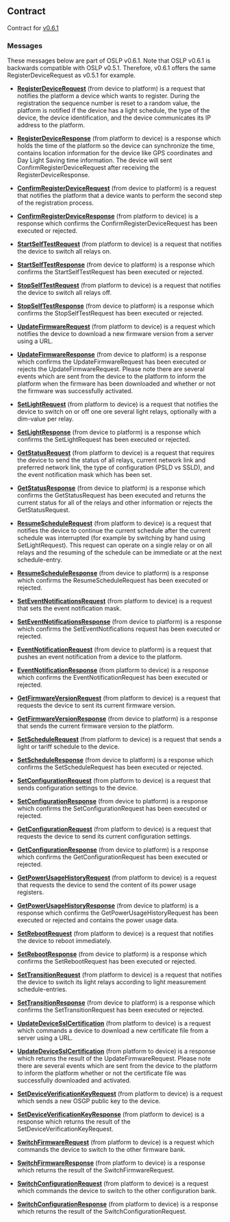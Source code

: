 ## Contract

Contract for [v0.6.1](./v0.6.1/oslp.proto.v0.6.1.md)

### Messages

These messages below are part of OSLP v0.6.1. Note that OSLP v0.6.1 is backwards compatible with OSLP v0.5.1. Therefore, v0.6.1 offers the same RegisterDeviceRequest as v0.5.1 for example.

- **[RegisterDeviceRequest](./v0.6.1/RegisterDevice.md)** (from device to platform) is a request that notifies the platform a device which wants to register. During the registration the sequence number is reset to a random value, the platform is notified if the device has a light schedule, the type of the device, the device identification, and the device communicates its IP address to the platform.
- **[RegisterDeviceResponse](./v0.6.1/RegisterDevice.md)** (from platform to device) is a response which holds the time of the platform so the device can synchronize the time, contains location information for the device like GPS coordinates and Day Light Saving time information. The device will sent ConfirmRegisterDeviceRequest after receiving the RegisterDeviceResponse.

- **[ConfirmRegisterDeviceRequest](./v0.6.1/ConfirmRegisterDevice.md)** (from device to platform) is a request that notifies the platform that a device wants to perform the second step of the registration process.
- **[ConfirmRegisterDeviceResponse](./v0.6.1/ConfirmRegisterDevice.md)** (from platform to device) is a response which confirms the ConfirmRegisterDeviceRequest has been executed or rejected.

- **[StartSelfTestRequest](./v0.6.1/StartSelfTest.md)** (from platform to device) is a request that notifies the device to switch all relays on.
- **[StartSelfTestResponse](./v0.6.1/StartSelfTest.md)** (from device to platform) is a response which confirms the StartSelfTestRequest has been executed or rejected.

- **[StopSelfTestRequest](./v0.6.1/StopSelfTest.md)** (from platform to device) is a request that notifies the device to switch all relays off.
- **[StopSelfTestResponse](./v0.6.1/StopSelfTest.md)** (from device to platform) is a response which confirms the StopSelfTestRequest has been executed or rejected.

- **[UpdateFirmwareRequest](./v0.6.1/UpdateFirmware.md)** (from platform to device) is a request which notifies the device to download a new firmware version from a server using a URL.
- **[UpdateFirmwareResponse](./v0.6.1/UpdateFirmware.md)** (from device to platform) is a response which confirms the UpdateFirmwareRequest has been executed or rejects the UpdateFirmwareRequest. Please note there are several events which are sent from the device to the platform to inform the platform when the firmware has been downloaded and whether or not the firmware was successfully activated.

- **[SetLightRequest](./v0.6.1/SetLight.md)** (from platform to device) is a request that notifies the device to switch on or off one ore several light relays, optionally with a dim-value per relay.
- **[SetLightResponse](./v0.6.1/SetLight.md)** (from device to platform) is a response which confirms the SetLightRequest has been executed or rejected.

- **[GetStatusRequest](./v0.6.1/GetStatus.md)** (from platform to device) is a request that requires the device to send the status of all relays, current network link and preferred network link, the type of configuration (PSLD vs SSLD), and the event notification mask which has been set.
- **[GetStatusResponse](./v0.6.1/GetStatus.md)** (from device to platform) is a response which confirms the GetStatusRequest has been executed and returns the current status for all of the relays and other information or rejects the GetStatusRequest.

- **[ResumeScheduleRequest](./v0.6.1/ResumeSchedule.md)** (from platform to device) is a request that notifies the device to continue the current schedule after the current schedule was interrupted (for example by switching by hand using SetLightRequest). This request can operate on a single relay or on all relays and the resuming of the schedule can be immediate or at the next schedule-entry.
- **[ResumeScheduleResponse](./v0.6.1/ResumeSchedule.md)** (from device to platform) is a response which confirms the ResumeScheduleRequest has been executed or rejected.

- **[SetEventNotificationsRequest](./v0.6.1/SetEventNotifications.md)** (from platform to device) is a request that sets the event notification mask.
- **[SetEventNotificationsResponse](./v0.6.1/SetEventNotifications.md)** (from device to platform) is a response which confirms the SetEventNotifications request has been executed or rejected.

- **[EventNotificationRequest](./v0.6.1/EventNotification.md)** (from device to platform) is a request that pushes an event notification from a device to the platform.
- **[EventNotificationResponse](./v0.6.1/EventNotification.md)** (from platform to device) is a response which confirms the EventNotificationRequest has been executed or rejected.

- **[GetFirmwareVersionRequest](./v0.6.1/GetFirmwareVersion.md)** (from platform to device) is a request that requests the device to sent its current firmware version.
- **[GetFirmwareVersionResponse](./v0.6.1/GetFirmwareVersion.md)** (from device to platform) is a response that sends the current firmware version to the platform.

- **[SetScheduleRequest](./v0.6.1/SetSchedule.md)** (from platform to device) is a request that sends a light or tariff schedule to the device.
- **[SetScheduleResponse](./v0.6.1/SetSchedule.md)** (from device to platform) is a response which confirms the SetScheduleRequest has been executed or rejected.

- **[SetConfigurationRequest](./v0.6.1/SetConfiguration.md)** (from platform to device) is a request that sends configuration settings to the device.
- **[SetConfigurationResponse](./v0.6.1/SetConfiguration.md)** (from device to platform) is a response which confirms the SetConfigurationRequest has been executed or rejected.

- **[GetConfigurationRequest](./v0.6.1/GetConfiguration.md)** (from platform to device) is a request that requests the device to send its current configuration settings.
- **[GetConfigurationResponse](./v0.6.1/GetConfiguration.md)** (from device to platform) is a response which confirms the GetConfigurationRequest has been executed or rejected.

- **[GetPowerUsageHistoryRequest](./v0.6.1/GetPowerUsageHistory.md)** (from platform to device) is a request that requests the device to send the content of its power usage registers.
- **[GetPowerUsageHistoryResponse](./v0.6.1/GetPowerUsageHistory.md)** (from device to platform) is a response which confirms the GetPowerUsageHistoryRequest has been executed or rejected and contains the power usage data.

- **[SetRebootRequest](./v0.6.1/SetReboot.md)** (from platform to device) is a request that notifies the device to reboot immediately.
- **[SetRebootResponse](./v0.6.1/SetReboot.md)** (from device to platform) is a response which confirms the SetRebootRequest has been executed or rejected.

- **[SetTransitionRequest](./v0.6.1/SetTransition.md)** (from platform to device) is a request that notifies the device to switch its light relays according to light measurement schedule-entries.
- **[SetTransitionResponse](./v0.6.1/SetTransition.md)** (from device to platform) is a response which confirms the SetTransitionRequest has been executed or rejected.

- **[UpdateDeviceSslCertification](./v0.6.1/UpdateDeviceSslCertification.md)** (from platform to device) is a request which commands a device to download a new certificate file from a server using a URL.
- **[UpdateDeviceSslCertification](./v0.6.1/UpdateDeviceSslCertification.md)** (from platform to device) is a response which returns the result of the UpdateFirmwareRequest. Please note there are several events which are sent from the device to the platform to inform the platform whether or not the certificate file was successfully downloaded and activated.

- **[SetDeviceVerificationKeyRequest](./v0.6.1/SetDeviceVerificationKey.md)** (from platform to device) is a request which sends a new OSGP public key to the device.
- **[SetDeviceVerificationKeyResponse](./v0.6.1/SetDeviceVerificationKey.md)** (from platform to device) is a response which returns the result of the SetDeviceVerificationKeyRequest.

- **[SwitchFirmwareRequest](./v0.6.1/SwitchFirmware.md)** (from platform to device) is a request which commands the device to switch to the other firmware bank.
- **[SwitchFirmwareResponse](./v0.6.1/SwitchFirmware.md)** (from platform to device) is a response which returns the result of the SwitchFirmwareRequest.

- **[SwitchConfigurationRequest](./v0.6.1/SwitchConfigurationRequest.md)** (from platform to device) is a request which commands the device to switch to the other configuration bank.
- **[SwitchConfigurationResponse](./v0.6.1/SwitchConfigurationResponse.md)** (from platform to device) is a response which returns the result of the SwitchConfigurationRequest.
